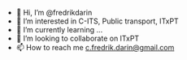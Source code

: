 - 👋 Hi, I’m @fredrikdarin
- 👀 I’m interested in C-ITS, Public transport, ITxPT
- 🌱 I’m currently learning ...
- 💞️ I’m looking to collaborate on ITxPT
- 📫 How to reach me c.fredrik.darin@gmail.com

<!---
fredrikdarin/fredrikdarin is a ✨ special ✨ repository because its `README.md` (this file) appears on your GitHub profile.
You can click the Preview link to take a look at your changes.
--->
